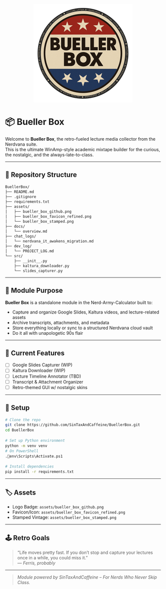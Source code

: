 
<p align="center">
  <img src="assets/bueller_box_github.png" alt="Bueller Box Logo" width="320"/>
</p>

# 📦 Bueller Box

Welcome to **Bueller Box**, the retro-fueled lecture media collector from the Nerdvana suite.  
This is the ultimate WinAmp-style academic mixtape builder for the curious, the nostalgic, and the always-late-to-class.

---

## 📁 Repository Structure

```
BuellerBox/
├── README.md
├── .gitignore
├── requirements.txt
├── assets/
│   ├── bueller_box_github.png
│   ├── bueller_box_favicon_refined.png
│   └── bueller_box_stamped.png
├── docs/
│   └── overview.md
├── chat_logs/
│   └── nerdvana_it_awakens_migration.md
├── dev_log/
│   └── PROJECT_LOG.md
└── src/
    ├── __init__.py
    ├── kaltura_downloader.py
    └── slides_capturer.py
```

---

## 🎯 Module Purpose

**Bueller Box** is a standalone module in the Nerd-Army-Calculator built to:

- Capture and organize Google Slides, Kaltura videos, and lecture-related assets  
- Archive transcripts, attachments, and metadata  
- Store everything locally or sync to a structured Nerdvana cloud vault  
- Do it all with unapologetic 90s flair  

---

## 💾 Current Features

- [ ] Google Slides Capturer (WIP)
- [ ] Kaltura Downloader (WIP)
- [ ] Lecture Timeline Annotator (TBD)
- [ ] Transcript & Attachment Organizer
- [ ] Retro-themed GUI w/ nostalgic skins

---

## 🔧 Setup

```bash
# Clone the repo
git clone https://github.com/SinTaxAndCaffeine/BuellerBox.git
cd BuellerBox

# Set up Python environment
python -m venv venv
# On PowerShell
.env\Scripts\Activate.ps1

# Install dependencies
pip install -r requirements.txt
```

---

## 🏷️ Assets

- Logo Badge: `assets/bueller_box_github.png`
- Favicon/Icon: `assets/bueller_box_favicon_refined.png`
- Stamped Vintage: `assets/bueller_box_stamped.png`

---

## 🕹️ Retro Goals

> “Life moves pretty fast. If you don’t stop and capture your lectures once in a while, you could miss it.”  
> — *Ferris, probably*

---

> *Module powered by SinTaxAndCaffeine – For Nerds Who Never Skip Class.*
